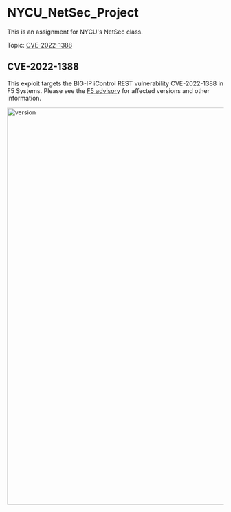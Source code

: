# NYCU_NetSec_Project
This is an assignment for NYCU's NetSec class.

Topic: [CVE-2022-1388](https://nvd.nist.gov/vuln/detail/CVE-2022-1388)

## CVE-2022-1388
This exploit targets the BIG-IP iControl REST vulnerability CVE-2022-1388 in F5 Systems. Please see the [F5 advisory](https://support.f5.com/csp/article/K23605346) for affected versions and other information.

<img width="922" alt="version" src="https://user-images.githubusercontent.com/69136310/235594672-54757772-f29f-4654-ba45-90a401cf77f4.png">
